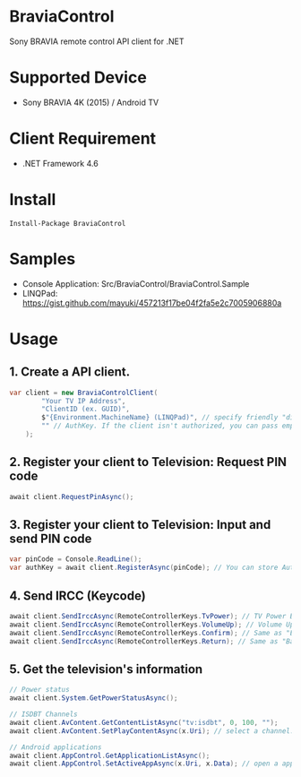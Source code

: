 # BraviaControl
Sony BRAVIA remote control API client for .NET

# Supported Device
- Sony BRAVIA 4K (2015) / Android TV

# Client Requirement
- .NET Framework 4.6

# Install
```
Install-Package BraviaControl
```

# Samples
- Console Application: Src/BraviaControl/BraviaControl.Sample
- LINQPad: https://gist.github.com/mayuki/457213f17be04f2fa5e2c7005906880a

# Usage
## 1. Create a API client.
```csharp
var client = new BraviaControlClient(
        "Your TV IP Address",
        "ClientID (ex. GUID)",
        $"{Environment.MachineName} (LINQPad)", // specify friendly "display" name on Television
        "" // AuthKey. If the client isn't authorized, you can pass empty string.
    );
```

## 2. Register your client to Television: Request PIN code
```csharp
await client.RequestPinAsync();
```

## 3. Register your client to Television: Input and send PIN code
```csharp
var pinCode = Console.ReadLine();
var authKey = await client.RegisterAsync(pinCode); // You can store AuthKey for next time use.
```

## 4. Send IRCC (Keycode)
```csharp
await client.SendIrccAsync(RemoteControllerKeys.TvPower); // TV Power Button (On/Off)
await client.SendIrccAsync(RemoteControllerKeys.VolumeUp); // Volume Up
await client.SendIrccAsync(RemoteControllerKeys.Confirm); // Same as "Enter Button"
await client.SendIrccAsync(RemoteControllerKeys.Return); // Same as "Back Button"
```

## 5. Get the television's information
```csharp
// Power status
await client.System.GetPowerStatusAsync();

// ISDBT Channels
await client.AvContent.GetContentListAsync("tv:isdbt", 0, 100, "");
await client.AvContent.SetPlayContentAsync(x.Uri); // select a channel.

// Android applications
await client.AppControl.GetApplicationListAsync();
await client.AppControl.SetActiveAppAsync(x.Uri, x.Data); // open a application.
```
